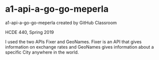 # a1-api-a-go-go-meperla
a1-api-a-go-go-meperla created by GitHub Classroom

HCDE 440, Spring 2019

I used the two APIs Fixer and GeoNames. 
Fixer is an API that gives information on exchange 
rates and GeoNames gives information about a specific 
City anywhere in the world.
